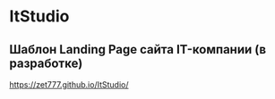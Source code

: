# ItStudio
## Шаблон Landing Page сайта IT-компании (в разработке)

https://zet777.github.io/ItStudio/
